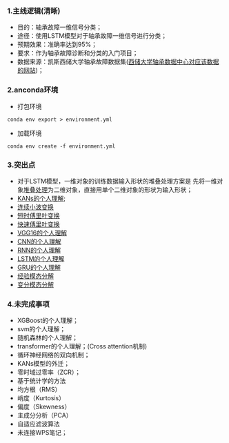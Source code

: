 ### 1.主线逻辑(清晰)

- 目的：轴承故障一维信号分类；
- 途径：使用LSTM模型对于轴承故障一维信号进行分类；
- 预期效果：准确率达到95%；
- 要求：作为轴承故障诊断和分类的入门项目；
- 数据来源：凯斯西储大学轴承故障数据集([西储大学轴承数据中心对应该数据的网站](https://link.csdn.net/?target=https%3A%2F%2Fengineering.case.edu%2Fbearingdatacenter%2Fwelcome))；

### 2.anconda环境

- 打包环境

``conda env export > environment.yml``

- 加载环境

``conda env create -f environment.yml``

### 3.突出点

- 对于LSTM模型，一维对象的训练数据输入形状的堆叠处理方案是 先将一维对象[堆叠处理](./LSTM/TRY.ipynb)为二维对象，直接用单个二维对象的形状为输入形状；
- [KANs的个人理解](./KANs/EXPLAINATION.md);
- [连续小波变换](./VGG/EXPLAINATION_CWT.md)
- [短时傅里叶变换](./VGG/EXPLAINATION_STFT.md)
- [快速傅里叶变换](./VGG/EXPLAINATION_FFT.md)
- [VGG16的个人理解](./VGG/EXPLAINATION_CNN.md)
- [CNN的个人理解](./VGG/EXPLAINATION_CNN.md)
- [RNN的个人理解](./LSTM/EXPLAINATION_RNN.md)
- [LSTM的个人理解](./LSTM/EXPLAINATION_LSTM.md)
- [GRU的个人理解](./LSTM/EXPLAINATION_GRU.md)
- [经验模态分解](./LSTM/EXPLAINATION_EMD.md)
- [变分模态分解](./LSTM/EXPLAINATION_VMD.md)
### 4.未完成事项
- XGBoost的个人理解；
- svm的个人理解；
- 随机森林的个人理解；
- transformer的个人理解；(Cross attention机制)
- 循环神经网络的双向机制；
- KANs模型的外迁；
- 零时域过零率（ZCR）；
-  基于统计学的方法
  - 均方根（RMS）
  - 峭度（Kurtosis）
  - 偏度（Skewness）
  - 主成分分析（PCA）
  - 自适应滤波算法
- 未连接WPS笔记；
